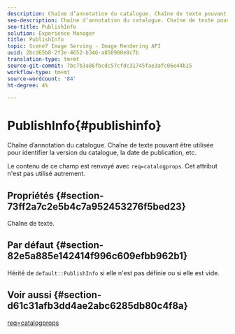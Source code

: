 ```yaml
---
description: Chaîne d’annotation du catalogue. Chaîne de texte pouvant être utilisée pour identifier la version du catalogue, la date de publication, etc.
seo-description: Chaîne d’annotation du catalogue. Chaîne de texte pouvant être utilisée pour identifier la version du catalogue, la date de publication, etc.
seo-title: PublishInfo
solution: Experience Manager
title: PublishInfo
topic: Scene7 Image Serving - Image Rendering API
uuid: 2bcd65b8-2f3e-4652-b346-a850900e8c7b
translation-type: tm+mt
source-git-commit: 7bc7b3a86fbcdc57cfdc31745fae3afc06e44b15
workflow-type: tm+mt
source-wordcount: '84'
ht-degree: 4%

---
```



# PublishInfo{#publishinfo}

Chaîne d’annotation du catalogue. Chaîne de texte pouvant être utilisée pour identifier la version du catalogue, la date de publication, etc.

Le contenu de ce champ est renvoyé avec `req=catalogprops`. Cet attribut n&#39;est pas utilisé autrement.

## Propriétés {#section-73ff2a7c2e5b4c7a952453276f5bed23}

Chaîne de texte.

## Par défaut {#section-82e5a885e142414f996c609efbb962b1}

Hérité de `default::PublishInfo` si elle n&#39;est pas définie ou si elle est vide.

## Voir aussi {#section-d61c31afb3dd4ae2abc6285db80c4f8a}

[req=catalogprops](../../../../../is-api/http-ref/image-serving-api-ref/c-http-protocol-reference/c-command-reference/r-req/r-catalogprops.md#reference-d7f7438291dd44a1afb6963155625426)
